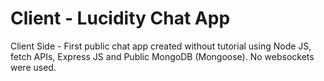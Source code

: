 # Client - Lucidity Chat App

Client Side - First public chat app created without tutorial using Node JS, fetch APIs, Express JS and Public MongoDB (Mongoose). No websockets were used.
